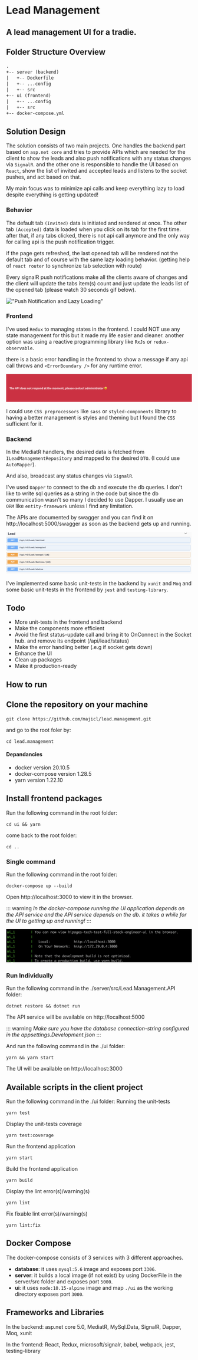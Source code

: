 # Lead Management

## A lead management UI for a tradie.

## Folder Structure Overview
```
.
+-- server (backend)
|   +-- Dockerfile
|   +-- ...config
|   +-- src
+-- ui (frontend)
|   +-- ...config
|   +-- src
+-- docker-compose.yml
```

## Solution Design
The solution consists of two main projects. One handles the backend part based on `asp.net core` and tries to provide APIs which are needed for the client to show the leads and also push notifications with any status changes via `SignalR`. and the other one is responsible to handle the UI based on `React`, show the list of invited and accepted leads and listens to the socket pushes, and act based on that.

My main focus was to minimize api calls and keep everything lazy to load despite everything is getting updated!

### Behavior

The default tab `(Invited)` data is initiated and rendered at once. The other tab `(Accepted)` data is loaded when you click on its tab for the first time. after that, if any tabs clicked, there is not api call anymore and the only way for calling api is the push notification trigger.

if the page gets refreshed, the last opened tab will be rendered not the default tab and of course with the same lazy loading behavior. (getting help of `react router` to synchronize tab selection with route)

Every signalR push notifications make all the clients aware of changes and the client will update the tabs item(s) count and just update the leads list of the opened tab (please watch 30 seconds gif below).

!["Push Notification and Lazy Loading"](https://raw.githubusercontent.com/majicl/lead.management/master/docs/socket.gif)

### Frontend

I've used `Redux` to managing states in the frontend. I could NOT use any state management for this but it made my life easier and cleaner. another option was using a reactive programming library like `RxJs` or `redux-observable`.

there is a basic error handling in the frontend to show a message if any api call throws and `<ErrorBoundary />` for any runtime error.

!["Error"](https://raw.githubusercontent.com/majicl/lead.management/master/docs/error.png)

I could use `CSS preprocessors` like `sass` or `styled-components` library to having a better management is styles and theming but I found the `CSS` sufficient for it.

### Backend

In the MediatR handlers, the desired data is fetched from `ILeadManagementRepository` and mapped to the desired `DTO`. (I could use `AutoMapper`).

And also, broadcast any status changes via `SignalR`.

I've used `Dapper` to connect to the db and execute the db queries. I don't like to write sql queries as a string in the code but since the db communication wasn't so many I decided to use Dapper. I usually use an `ORM` like `entity-framework` unless I find any limitation. 

The APIs are documented by swagger and you can find it on http://localhost:5000/swagger as soon as the backend gets up and running.

!["Error"](https://raw.githubusercontent.com/majicl/lead.management/master/docs/swagger.png)

I've implemented some basic unit-tests in the backend by `xunit` and `Moq` and some basic unit-tests in the frontend by `jest` and `testing-library`.

## Todo
- More unit-tests in the frontend and backend
- Make the components more efficient
- Avoid the first status-update call and bring it to OnConnect in the Socket hub. and remove its endpoint (/api/lead/status)
- Make the error handling better (.e.g if socket gets down)
- Enhance the UI
- Clean up packages
- Make it production-ready

## How to run

## Clone the repository on your machine
```
git clone https://github.com/majicl/lead.management.git
```
and go to the root foler by:
```
cd lead.management
```
#### Depandancies
- docker version 20.10.5
- docker-compose version 1.28.5
- yarn version 1.22.10

## Install frontend packages
Run the following command in the root folder:
```
cd ui && yarn
```
come back to the root folder:
```
cd ..
```
### Single command
Run the following command in the root folder:
```
docker-compose up --build
```

Open http://localhost:3000 to view it in the browser.

::: warning
*In the docker-compose running the UI application depends on the API service and the API service depends on the db. it takes a while for the UI to getting up and running!*
:::

!["Fully Loaded"](https://raw.githubusercontent.com/majicl/lead.management/master/docs/docker-compose-log.png)

### Run Individually

Run the following command in the ./server/src/Lead.Management.API folder:
```
dotnet restore && dotnet run
```
The API service will be available on http://localhost:5000

::: warning
*Make sure you have the database connection-string configured in the appsettings.Development.json*
:::

And run the following command in the ./ui folder:
```
yarn && yarn start
```
The UI will be available on http://localhost:3000

## Available scripts in the client project
Run the following command in the ./ui folder:
Running the unit-tests

```
yarn test
```
Display the unit-tests coverage
```
yarn test:coverage
```
Run the frontend application
```
yarn start
```
Build the frontend application
```
yarn build
```
Display the lint error(s)/warning(s)
```
yarn lint
```
Fix fixable lint error(s)/warning(s)
```
yarn lint:fix
```

## Docker Compose
The docker-compose consists of 3 services with 3 different approaches.
* **database**: it uses `mysql:5.6` image and exposes port `3306`.
* **server**: it builds a local image (if not exist) by using DockerFile in the server/src folder and exposes port `5000`.
* **ui**: it uses `node:10.15-alpine` image and map `./ui` as the working directory exposes port `3000`.

## Frameworks and Libraries
In the backend: asp.net core 5.0, MediatR, MySql.Data, SignalR, Dapper, Moq, xunit

In the frontend: React, Redux, microsoft/signalr, babel, webpack, jest, testing-library
